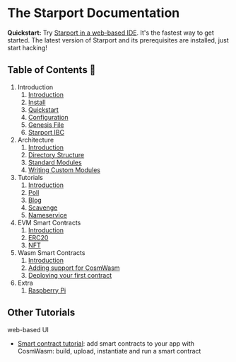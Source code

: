 # The Starport Documentation

**Quickstart:** Try <a href="https://gitpod.io/#https://github.com/tendermint/starport/" target="_blank">Starport in a web-based IDE</a>. It's the fastest way to get started. The latest version of Starport and its prerequisites are installed, just start hacking!

## Table of Contents 🔎

1. Introduction  
   1. [Introduction](1%20Introduction/1_introduction.md)  
   2. [Install](1%20Introduction/2_install.md)
   3. [Quickstart](1%20Introduction/3_quickstart.md)
   4. [Configuration](1%20Introduction/4_configuration.md)  
   5. [Genesis File](1%20Introduction/5_genesis_file.md)  
   6. [Starport IBC](1%20Introduction/6_Starport%20IBC.md)
2. Architecture
    1. [Introduction](2%20Architecture/1_introduction.md)  
    2. [Directory Structure](2%20Architecture/2_directory_structure.md)  
    3. [Standard Modules](2%20Architecture/3_standard_modules.md)
    4. [Writing Custom Modules](2%20Architecture/4_writing_custom_modules.md)
3. Tutorials  
    1. [Introduction](3%20Tutorials/1_introduction.md)
    2. [Poll](https://github.com/cosmos/sdk-tutorials/blob/master/voter/index.md)
    3. [Blog](https://github.com/cosmos/sdk-tutorials/blob/master/blog/tutorial/01-index.md)
    4. [Scavenge](https://github.com/cosmos/sdk-tutorials/blob/master/scavenge/tutorial/01-background.md)
    5. [Nameservice](https://github.com/cosmos/sdk-tutorials/blob/master/nameservice/tutorial/00-intro.md)
4. EVM Smart Contracts  
    1. [Introduction](4%20EVM%20smart%20contracts/1_introduction.md)  
    2. [ERC20](4%20EVM%20smart%20contracts/2_erc20.md)  
    3. [NFT](4%20EVM%20smart%20contracts/3_nft.md)  
5. Wasm Smart Contracts
    1. [Introduction](5%20Wasm%20Smart%20Contracts/1_introduction.md)
    2. [Adding support for CosmWasm](5%20Wasm%20Smart%20Contracts/2_adding_support_for_cosmwasm.md)
    3. [Deploying your first contract](5%20Wasm%20Smart%20Contracts/3_deploying_your_first_contract.md)  
6. Extra
    1. [Raspberry Pi](6%20Extra/RaspberryPi.md)

## Other Tutorials

web-based UI
- [Smart contract tutorial](https://www.notion.so/Smart-contracts-with-CosmWasm-c6fbcd584b78437a843e738b922dc108): add smart contracts to your app with CosmWasm: build, upload, instantiate and run a smart contract
